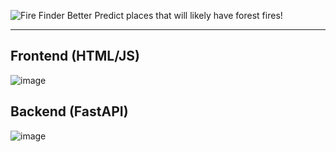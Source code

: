 ![Fire Finder Better](https://user-images.githubusercontent.com/35516367/188337454-ba33b4ee-3a5b-4d20-ac28-c288c34b08cd.png)
Predict places that will likely have forest fires!

<hr>

## Frontend (HTML/JS)
![image](https://user-images.githubusercontent.com/35516367/188338640-2913cd5c-a5a5-4a12-a6d9-8cf200092031.png)

## Backend (FastAPI)
![image](https://user-images.githubusercontent.com/35516367/188338801-32c993df-5766-4738-bbaa-027cc4e4a3f4.png)
